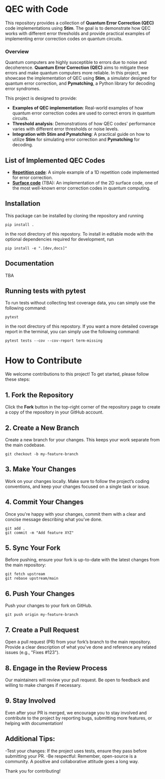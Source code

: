 # QEC with Code

This repository provides a collection of **Quantum Error Correction (QEC)** code implementations using **Stim**. The goal is to demonstrate how QEC works with different error thresholds and provide practical examples of implementing error correction codes on quantum circuits.

### Overview

Quantum computers are highly susceptible to errors due to noise and decoherence. **Quantum Error Correction (QEC)** aims to mitigate these errors and make quantum computers more reliable. In this project, we showcase the implementation of QEC using **Stim**, a simulator designed for quantum error correction, and **Pymatching**, a Python library for decoding error syndromes.

This project is designed to provide:
- **Examples of QEC implementation**: Real-world examples of how quantum error correction codes are used to correct errors in quantum circuits.
- **Threshold analysis**: Demonstrations of how QEC codes' performance varies with different error thresholds or noise levels.
- **Integration with Stim and Pymatching**: A practical guide on how to utilize **Stim** for simulating error correction and **Pymatching** for decoding.

## List of Implemented QEC Codes

- **[Repetition code](notebooks/repetition_code.ipynb)**: A simple example of a 1D repetition code implemented for error correction.
- **[Surface code](notebooks/surface_code.ipynb)** (TBA): An implementation of the 2D surface code, one of the most well-known error correction codes in quantum computing.


## Installation

This package can be installed by cloning the repository and running

```console
pip install .
```

in the root directory of this repostory.
To install in editable mode with the optional dependencies required for development, run

```console
pip install -e ".[dev,docs]"
```

## Documentation

TBA

## Running tests with pytest

To run tests without collecting test coverage data, you can simply use the following command:

```console
pytest
```

in the root directory of this repostory.
If you want a more detailed coverage report in the terminal,  you can simply use the following command:

```console
pytest tests --cov --cov-report term-missing
```

# How to Contribute

We welcome contributions to this project! To get started, please follow these steps:

## 1. Fork the Repository
Click the **Fork** button in the top-right corner of the repository page to create a copy of the repository in your GitHub account.

## 2. Create a New Branch
Create a new branch for your changes. This keeps your work separate from the main codebase.

```console
git checkout -b my-feature-branch
```

## 3. Make Your Changes
Work on your changes locally. Make sure to follow the project’s coding conventions, and keep your changes focused on a single task or issue.

## 4. Commit Your Changes
Once you're happy with your changes, commit them with a clear and concise message describing what you’ve done.

```console
git add .
git commit -m "Add feature XYZ"
```

## 5. Sync Your Fork
Before pushing, ensure your fork is up-to-date with the latest changes from the main repository:

```console
git fetch upstream
git rebase upstream/main
```

## 6. Push Your Changes
Push your changes to your fork on GitHub.

```console
git push origin my-feature-branch
```

## 7. Create a Pull Request
Open a pull request (PR) from your fork’s branch to the main repository. Provide a clear description of what you've done and reference any related issues (e.g., "Fixes #123").

## 8. Engage in the Review Process
Our maintainers will review your pull request. Be open to feedback and willing to make changes if necessary.

## 9. Stay Involved
Even after your PR is merged, we encourage you to stay involved and contribute to the project by reporting bugs, submitting more features, or helping with documentation!

## Additional Tips:
-Test your changes: If the project uses tests, ensure they pass before submitting your PR.
-Be respectful: Remember, open-source is a community. A positive and collaborative attitude goes a long way.

Thank you for contributing!
